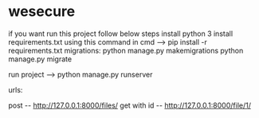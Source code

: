 # wesecure

if you want run this project follow below steps 
install python 3
install requirements.txt using this command in cmd --> pip install -r requirements.txt
migrations:
python manage.py makemigrations
python manage.py migrate

run project --> python manage.py runserver

urls:

post -- http://127.0.0.1:8000/files/
get with id -- http://127.0.0.1:8000/file/1/
